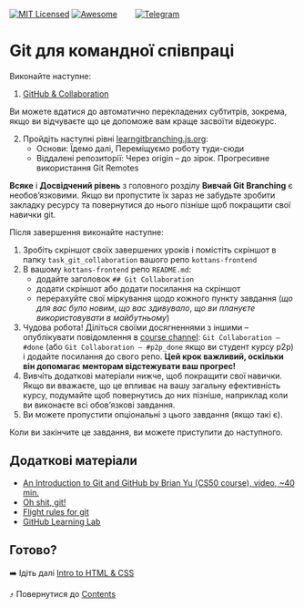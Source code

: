 [![MIT Licensed][icon-mit]][license]
[![Awesome][icon-awesome]][awesome]
&nbsp;&nbsp;&nbsp;&nbsp;&nbsp;&nbsp;
[![Telegram][icon-chat]][chat]

# Git для командної співпраці

Виконайте наступне:

1. [GitHub & Collaboration](https://classroom.udacity.com/courses/ud456)

Ви можете вдатися до автоматично перекладених субтитрів, зокрема, якщо ви відчуваєте що
це допоможе вам краще засвоїти відеокурс.
 
2. Пройдіть наступні рівні [learngitbranching.js.org](https://learngitbranching.js.org/?locale=uk):
   - Основи: Їдемо далі, Переміщуємо роботу туди-сюди
   - Віддалені репозиторії: Через origin – до зірок. Прогресивне використання Git Remotes
    
**Всяке** і **Досвідчений рівень** з головного розділу
**Вивчай Git Branching** є необов’язковими. Якщо ви пропустите їх зараз
не забудьте зробити закладку ресурсу та повернутися до нього пізніше
щоб покращити свої навички git.

Після завершення виконайте наступне:
1. Зробіть скріншот своїх завершених уроків
   і помістіть скріншот в папку `task_git_collaboration`
   вашого репо `kottans-frontend`
1. В вашому `kottans-frontend` репо `README.md`:
   * додайте заголовок `## Git Collaboration`
   * додати скріншот або додати посилання на скріншот
   * перерахуйте свої міркування щодо кожного пункту завдання
     (_що для вас було новим_, _що вас здивувало_, _що ви плануєте використовувати в майбутньому_)
1. Чудова робота! Діліться своїми досягненнями з іншими –
   опублікувати повідомлення в [course channel][chat]:
   `Git Collaboration — #done` (або `Git Collaboration — #p2p_done` якщо ви студент курсу p2p) і додайте посилання до свого репо. **Цей крок важливий, оскільки він допомагає менторам відстежувати ваш прогрес!**
1. Вивчіть додаткові матеріали нижче, щоб покращити свої навички.
    Якщо ви вважаєте, що це впливає на вашу загальну ефективність курсу, подумайте щоб
    повернутись до них пізніше, наприклад коли ви виконаєте всі обов’язкові завдання.
1. Ви можете пропустити опціональні з цього завдання (якщо такі є).

Коли ви закінчите це завдання, ви можете приступити до наступного.

## Додаткові матеріали

- [An Introduction to Git and GitHub by Brian Yu (CS50 course), video, ~40 min.](https://youtu.be/MJUJ4wbFm_A)
- [Oh shit, git!](http://ohshitgit.com/)
- [Flight rules for git](https://github.com/k88hudson/git-flight-rules)
- [GitHub Learning Lab](https://lab.github.com/courses)

## Готово?

➡️ Ідіть далі [Intro to HTML & CSS](html-css-intro.md)

⤴️ Повернутися до [Contents](../contents.md)


[icon-chat]: https://img.shields.io/badge/chat-on%20telegram-blue.svg
[icon-mit]: https://img.shields.io/badge/license-MIT-blue.svg
[icon-awesome]: https://cdn.rawgit.com/sindresorhus/awesome/d7305f38d29fed78fa85652e3a63e154dd8e8829/media/badge.svg

[license]: https://github.com/Kottans/web/blob/master/LICENSE.md
[awesome]: https://github.com/sindresorhus/awesome#front-end-development
[chat]: https://t.me/joinchat/CX8EF1JmLm9IM6J6oy2U7Q
